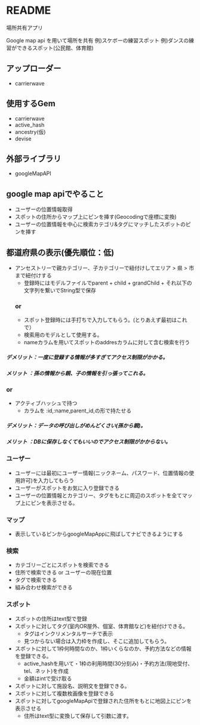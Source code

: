 # README


場所共有アプリ

Google map api を用いて場所を共有
例)スケボーの練習スポット
例)ダンスの練習ができるスポット(公民館、体育館)

## アップローダー
- carrierwave

## 使用するGem
- carrierwave
- active_hash
- ancestry(仮)
- devise

## 外部ライブラリ
- googleMapAPI


## google map apiでやること
- ユーザーの位置情報取得
- スポットの住所からマップ上にピンを挿す(Geocodingで座標に変換)
- ユーザーの位置情報を中心に検索カテゴリ&タグにマッチしたスポットのピンを挿す

## 都道府県の表示(優先順位：低)
- アンセストリーで親カテゴリー、子カテゴリーで紐付けしてエリア > 県 > 市まで紐付けする
  - 登録時にはモデルファイルでparent + child + grandChild + それ以下の文字列を繋いでString型で保存
  ### or
  - スポット登録時には手打ちで入力してもらう。(とりあえず最初はこれで）
  - 検索用のモデルとして使用する。
  - nameカラムを用いてスポットのaddresカラムに対して含む検索を行う

##### デメリット：一度に登録する情報が多すぎてアクセス制限がかかる。
##### メリット  ：孫の情報から親、子の情報を引っ張ってこれる。
### or
- アクティブハッシュで持つ
  - カラムを :id,:name,parent_id,の形で持たせる
##### デメリット：データの呼び出しがめんどくさい(孫から親)。
##### メリット  ：DBに保存しなくてもいいのでアクセス制限がかからない。

### ユーザー
- ユーザーには最初にユーザー情報(ニックネーム、パスワード、位置情報の使用許可)を入力してもらう
- ユーザーがスポットをお気に入り登録できる
- ユーザーの位置情報とカテゴリー、タグをもとに周辺のスポットを全てマップ上にピンを表示させる。

### マップ
- 表示しているピンからgoogleMapAppに飛ばしてナビできるようにする

### 検索
- カテゴリーごとにスポットを検索できる
- 住所で検索できる or ユーザーの現在位置
- タグで検索できる
- 組み合わせ検索ができる

### スポット
- スポットの住所はtext型で登録
- スポットに対してタグ(室内OR屋外、個室、体育館など)を紐付けできる。
  - タグはインクリメンタルサーチで表示
  - 見つからない場合は入力枠を作成し、そこに追加してもらう。
- スポットに対して1枠何時間なのか、1枠いくらなのか、予約方法などの情報を登録できる。
  - active_hashを用いて・1枠の利用時間(30分刻み)・予約方法(現地受付、tel、ネット)を作成
  - 金額はintで受け取る
- スポットに対して施設名、説明文を登録できる。
- スポットに対して複数枚画像を登録できる
- スポットに対してgoogleMapApiで登録された住所をもとに地図上にピンを表示させる
  - 住所はtext型に変換して保存して引数に渡す。